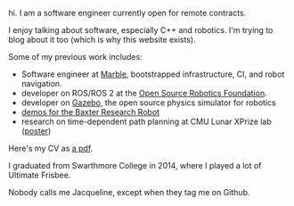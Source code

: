 hi. I am a software engineer currently open for remote contracts.

I enjoy talking about software, especially C++ and robotics. I'm trying to blog about it too (which is why this website exists).

Some of my previous work includes:

  - Software engineer at [Marble](marble.io), bootstrapped infrastructure, CI, and robot navigation.
  - developer on ROS/ROS 2 at the [Open Source Robotics Foundation](http://www.osrfoundation.org/).
  - developer on [Gazebo](http://gazebosim.org/), the open source physics simulator for robotics
  - [demos for the Baxter Research Robot](https://github.com/osrf/baxter_demos)
  - research on time-dependent path planning at CMU Lunar XPrize lab ([poster]({{site.baseurl}}/assets/kay-poster-riss13.pdf))

Here's my CV as [a pdf]({{site.baseurl}}/assets/jackie-kay-cv.pdf).

I graduated from Swarthmore College in 2014, where I played a lot of Ultimate Frisbee.

Nobody calls me Jacqueline, except when they tag me on Github.
